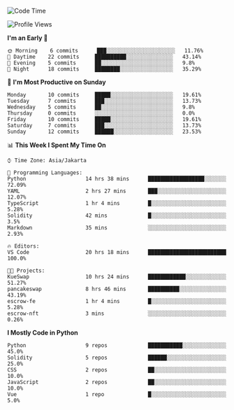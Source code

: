 <!--START_SECTION:waka-->
![Code Time](http://img.shields.io/badge/Code%20Time-1%2C173%20hrs%202%20mins-blue)

![Profile Views](http://img.shields.io/badge/Profile%20Views-7-blue)

**I'm an Early 🐤** 

```text
🌞 Morning    6 commits      ███░░░░░░░░░░░░░░░░░░░░░░   11.76% 
🌆 Daytime    22 commits     ██████████░░░░░░░░░░░░░░░   43.14% 
🌃 Evening    5 commits      ██░░░░░░░░░░░░░░░░░░░░░░░   9.8% 
🌙 Night      18 commits     ████████░░░░░░░░░░░░░░░░░   35.29%

```
📅 **I'm Most Productive on Sunday** 

```text
Monday       10 commits     █████░░░░░░░░░░░░░░░░░░░░   19.61% 
Tuesday      7 commits      ███░░░░░░░░░░░░░░░░░░░░░░   13.73% 
Wednesday    5 commits      ██░░░░░░░░░░░░░░░░░░░░░░░   9.8% 
Thursday     0 commits      ░░░░░░░░░░░░░░░░░░░░░░░░░   0.0% 
Friday       10 commits     █████░░░░░░░░░░░░░░░░░░░░   19.61% 
Saturday     7 commits      ███░░░░░░░░░░░░░░░░░░░░░░   13.73% 
Sunday       12 commits     ██████░░░░░░░░░░░░░░░░░░░   23.53%

```


📊 **This Week I Spent My Time On** 

```text
⌚︎ Time Zone: Asia/Jakarta

💬 Programming Languages: 
Python                   14 hrs 38 mins      ██████████████████░░░░░░░   72.09% 
YAML                     2 hrs 27 mins       ███░░░░░░░░░░░░░░░░░░░░░░   12.07% 
TypeScript               1 hr 4 mins         █░░░░░░░░░░░░░░░░░░░░░░░░   5.28% 
Solidity                 42 mins             █░░░░░░░░░░░░░░░░░░░░░░░░   3.5% 
Markdown                 35 mins             ░░░░░░░░░░░░░░░░░░░░░░░░░   2.93%

🔥 Editors: 
VS Code                  20 hrs 18 mins      █████████████████████████   100.0%

🐱‍💻 Projects: 
KueSwap                  10 hrs 24 mins      ████████████░░░░░░░░░░░░░   51.27% 
pancakeswap              8 hrs 46 mins       ██████████░░░░░░░░░░░░░░░   43.19% 
escrow-fe                1 hr 4 mins         █░░░░░░░░░░░░░░░░░░░░░░░░   5.28% 
escrow-nft               3 mins              ░░░░░░░░░░░░░░░░░░░░░░░░░   0.26%

```

**I Mostly Code in Python** 

```text
Python                   9 repos             ███████████░░░░░░░░░░░░░░   45.0% 
Solidity                 5 repos             ██████░░░░░░░░░░░░░░░░░░░   25.0% 
CSS                      2 repos             ██░░░░░░░░░░░░░░░░░░░░░░░   10.0% 
JavaScript               2 repos             ██░░░░░░░░░░░░░░░░░░░░░░░   10.0% 
Vue                      1 repo              █░░░░░░░░░░░░░░░░░░░░░░░░   5.0%

```



<!--END_SECTION:waka-->
